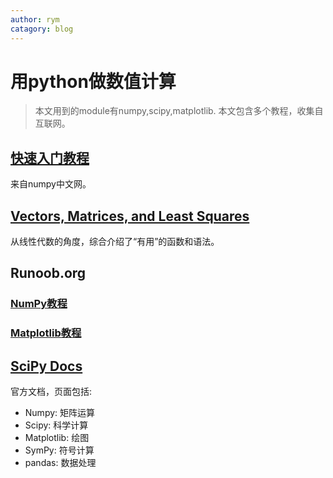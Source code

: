 ```yaml
---
author: rym
catagory: blog
---
```

# 用python做数值计算

> 本文用到的module有numpy,scipy,matplotlib.
> 本文包含多个教程，收集自互联网。

<!-- more -->

## [快速入门教程](https://www.numpy.org.cn/user/quickstart.html)

来自numpy中文网。

## [Vectors, Matrices, and Least Squares](https://ses.library.usyd.edu.au/handle/2123/21370)

从线性代数的角度，综合介绍了“有用”的函数和语法。

## Runoob.org

### [NumPy教程](https://www.runoob.com/numpy/numpy-tutorial.html)

### [Matplotlib教程](https://www.runoob.com/w3cnote/matplotlib-tutorial.html)

## [SciPy Docs](https://www.scipy.org/docs.html)

官方文档，页面包括:

* Numpy: 矩阵运算
* Scipy: 科学计算
* Matplotlib: 绘图
* SymPy: 符号计算
* pandas: 数据处理

